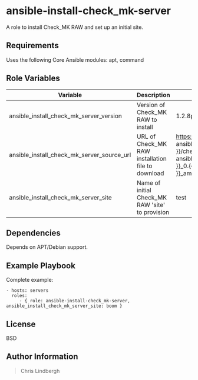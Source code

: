 # ansible-install-check_mk-server

A role to install Check_MK RAW and set up an initial site.

## Requirements

Uses the following Core Ansible modules:
apt, command

## Role Variables

| Variable | Description | Default Value |
| -------- | ----------- | ------------- |
| ansible_install_check_mk_server_version | Version of Check_MK RAW to install | 1.2.8p22 |
| ansible_install_check_mk_server_source_url | URL of Check_MK RAW installation file to download | https://mathias-kettner.de/support/{{ ansible_install_check_mk_server_version }}/check-mk-raw-{{ ansible_install_check_mk_server_version }}_0.{{ ansible_distribution_release }}_amd64.deb |
| ansible_install_check_mk_server_site | Name of initial Check_MK RAW 'site' to provision | test |

## Dependencies

Depends on APT/Debian support.

## Example Playbook

Complete example:

    - hosts: servers
      roles:
         - { role: ansible-install-check_mk-server, ansible_install_check_mk_server_site: boom }

## License

BSD

## Author Information

> Chris Lindbergh
